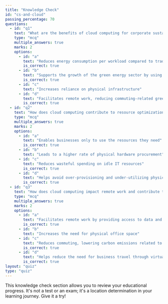```yaml
---
title: "Knowledge Check"
id: "cs-and-cloud"
passing_percentage: 70
questions:
  - id: "q1"
    text: "What are the benefits of cloud computing for corporate sustainability?"
    type: "mcq"
    multiple_answers: true
    marks: 2
    options:
      - id: "a"
        text: "Reduces energy consumption per workload compared to traditional data centers"
        is_correct: true
      - id: "b"
        text: "Supports the growth of the green energy sector by using renewable energy sources"
        is_correct: true
      - id: "c"
        text: "Increases reliance on physical infrastructure"
      - id: "d"
        text: "Facilitates remote work, reducing commuting-related greenhouse gas emissions"
        is_correct: true
  - id: "q2"
    text: "How does cloud computing contribute to resource optimization?"
    type: "mcq"
    multiple_answers: true
    marks: 2
    options:
      - id: "a"
        text: "Enables businesses only to use the resources they need"
        is_correct: true
      - id: "b"
        text: "Leads to a higher rate of physical hardware procurement"
      - id: "c"
        text: "Reduces wasteful spending on idle IT resources"
        is_correct: true
      - id: "d"
        text: "Helps avoid over-provisioning and under-utilizing physical hardware"
        is_correct: true
  - id: "q3"
    text: "How does cloud computing impact remote work and contribute to environmental sustainability?"
    type: "mcq"
    multiple_answers: true
    marks: 2
    options:
      - id: "a"
        text: "Facilitates remote work by providing access to data and applications from anywhere"
        is_correct: true
      - id: "b"
        text: "Increases the need for physical office space"
      - id: "c"
        text: "Reduces commuting, lowering carbon emissions related to transport"
        is_correct: true
      - id: "d"
        text: "Helps reduce the need for business travel through virtual collaboration"
        is_correct: true
layout: "quiz"
type: "quiz"
---
```

This knowledge check section allows you to review your educational progress. It's not a test or an exam; it's a location determination in your learning journey. Give it a try!
